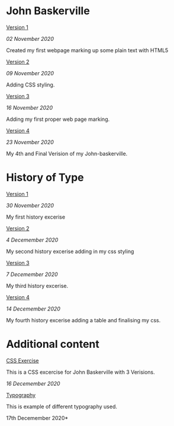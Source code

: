 John Baskerville
================

[Version 1](https://sdowney1999.github.io/john-baskerville/johnbaskerville.html)

*02 November 2020*

Created my first webpage marking up some plain text with HTML5


[Version 2](https://sdowney1999.github.io/john-baskerville/johnbaskerville-2.html)

*09 November 2020*

Adding CSS styling.


[Version 3](https://sdowney1999.github.io/john-baskerville/johnbaskerville-3.html)

*16 November 2020*

Adding my first proper web page marking.


[Version 4](https://sdowney1999.github.io/john-baskerville/johnbaskerville-verision4.html)

*23 November 2020*

My 4th and Final Verision of my John-baskerville.


History of Type
==========================

[Version 1](https://sdowney1999.github.io/john-baskerville/history1.html)

*30 November 2020*

My first history excerise


[Version 2](https://sdowney1999.github.io/john-baskerville/history2.html)

*4 Decemember 2020*

My second history excerise adding in my css styling


[Version 3](https://sdowney1999.github.io/john-baskerville/history3.html)

*7 Decemember 2020*

My third history excerise.


[Version 4](https://sdowney1999.github.io/john-baskerville/history4.html)

*14 Decemember 2020*

My fourth history excerise adding a table and finalising my css.

Additional content 
======================

[CSS Exercise](https://sdowney1999.github.io/john-baskerville/excercise1.html)

This is a CSS excercise for John Baskerville with 3 Verisions.

*16 Decemember 2020*

[Typography](https://sdowney1999.github.io/john-baskerville/typography.html)

This is example of different typography used.

17th Decemember 2020*

